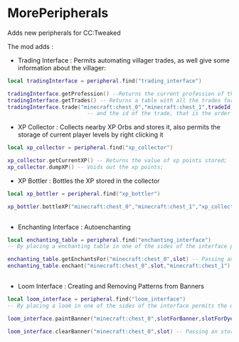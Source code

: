 # MorePeripherals
Adds new peripherals for CC:Tweaked

The mod adds :

- Trading Interface : Permits automating villager trades, as well give some information about the villager:

```lua
local tradingInterface = peripheral.find("trading_interface")

tradingInterface.getProfession() --Returns the current profession of the villager
tradingInterface.getTrades() -- Returns a table with all the trades for a villager
tradingInterface.trade("minecraft:chest_0","minecraft:chest_1",tradeId) -- Passing a storage name within the computer for the input and output.
                         -- and the id of the trade, that is the order the trade apears in the villager.
```

- XP Collector : Collects nearby XP Orbs and stores it, also permits the storage of current player levels by right clicking it 

```lua
local xp_collector = peripheral.find("xp_collector")

xp_collector.getCurrentXP() -- Returns the value of xp points stored;
xp_collector.dumpXP() -- Voids out the xp points;
```

- XP Bottler : Bottles the XP stored in the collector

```lua
local xp_bottler = peripheral.find("xp_bottler")

xp_bottler.bottleXP("minecraft:chest_0","minecraft:chest_1","xp_collector_0") -- Passing an storage for input and output,and the xp colletor, 
                                                                              -- Fetchs an Glass Bottle from the input chest, creates a Bottle of Enchanting,

```

- Enchanting Interface : Autoenchanting

```lua
local enchanting_table = peripheral.find("enchanting_interface")
-- By placing a enchanting table in one of the sides of the interface permits the use of : 

enchanting_table.getEnchantsFor("minecraft:chest_0",slot) -- Passing an storage for input and the slot, retrives the enchants that the item can take
enchanting_table.enchant("minecraft:chest_0",slot,"minecraft:chest_1") -- Passing an storage for input and the slot and a chest that need to contain,
                                                                       -- at least 1 Lapis Lazuli and 8 Bottles of Enchanting, enchants a item with a random compatible enchant.

```


- Loom Interface : Creating and Removing Patterns from Banners

```lua
local loom_interface = peripheral.find("loom_interface")
-- By placing a loom in one of the sides of the interface permits the use of : 

loom_interface.paintBanner("minecraft:chest_0",slotForBanner,slotForDye,pattern) -- Passing an storage for input and the slot of the banner, slot of the dye,
                                                                                 -- and a number for the pattern, creates a pattern on the banner with the color of the dye
loom_interface.clearBanner("minecraft:chest_0",slot) -- Passing an storage for input and the slot of the banner, the patterns on the banner gets removed.

```


